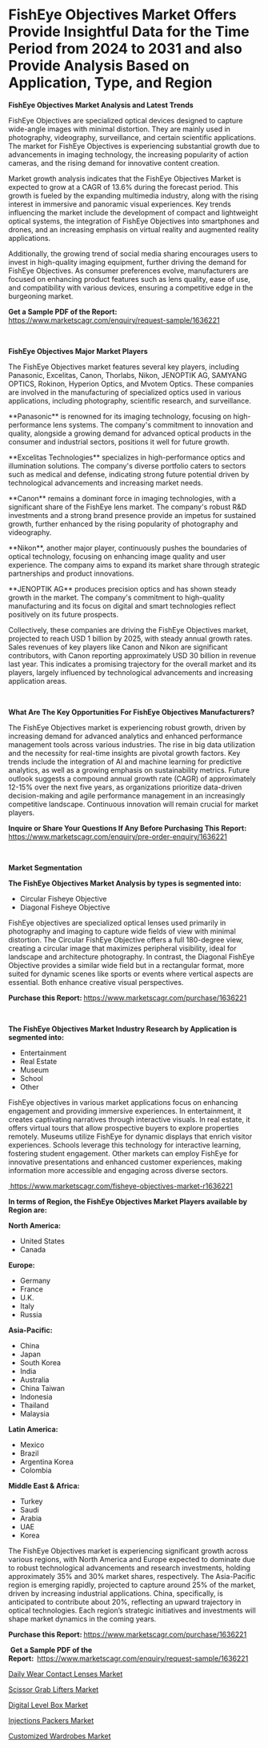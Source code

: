 <p><h1>FishEye Objectives Market Offers Provide Insightful Data for the Time Period from 2024 to 2031 and also Provide Analysis Based on Application, Type, and Region</h1></p><p><strong>FishEye Objectives Market Analysis and Latest Trends</strong></p>
<p><p>FishEye Objectives are specialized optical devices designed to capture wide-angle images with minimal distortion. They are mainly used in photography, videography, surveillance, and certain scientific applications. The market for FishEye Objectives is experiencing substantial growth due to advancements in imaging technology, the increasing popularity of action cameras, and the rising demand for innovative content creation.</p><p>Market growth analysis indicates that the FishEye Objectives Market is expected to grow at a CAGR of 13.6% during the forecast period. This growth is fueled by the expanding multimedia industry, along with the rising interest in immersive and panoramic visual experiences. Key trends influencing the market include the development of compact and lightweight optical systems, the integration of FishEye Objectives into smartphones and drones, and an increasing emphasis on virtual reality and augmented reality applications.</p><p>Additionally, the growing trend of social media sharing encourages users to invest in high-quality imaging equipment, further driving the demand for FishEye Objectives. As consumer preferences evolve, manufacturers are focused on enhancing product features such as lens quality, ease of use, and compatibility with various devices, ensuring a competitive edge in the burgeoning market.</p></p>
<p><strong>Get a Sample PDF of the Report:&nbsp;</strong> <a href="https://www.marketscagr.com/enquiry/request-sample/1636221">https://www.marketscagr.com/enquiry/request-sample/1636221</a></p>
<p>&nbsp;</p>
<p><strong>FishEye Objectives Major Market Players</strong></p>
<p><p>The FishEye Objectives market features several key players, including Panasonic, Excelitas, Canon, Thorlabs, Nikon, JENOPTIK AG, SAMYANG OPTICS, Rokinon, Hyperion Optics, and Mvotem Optics. These companies are involved in the manufacturing of specialized optics used in various applications, including photography, scientific research, and surveillance.</p><p>**Panasonic** is renowned for its imaging technology, focusing on high-performance lens systems. The company's commitment to innovation and quality, alongside a growing demand for advanced optical products in the consumer and industrial sectors, positions it well for future growth.</p><p>**Excelitas Technologies** specializes in high-performance optics and illumination solutions. The company's diverse portfolio caters to sectors such as medical and defense, indicating strong future potential driven by technological advancements and increasing market needs.</p><p>**Canon** remains a dominant force in imaging technologies, with a significant share of the FishEye lens market. The company's robust R&D investments and a strong brand presence provide an impetus for sustained growth, further enhanced by the rising popularity of photography and videography.</p><p>**Nikon**, another major player, continuously pushes the boundaries of optical technology, focusing on enhancing image quality and user experience. The company aims to expand its market share through strategic partnerships and product innovations.</p><p>**JENOPTIK AG** produces precision optics and has shown steady growth in the market. The company's commitment to high-quality manufacturing and its focus on digital and smart technologies reflect positively on its future prospects.</p><p>Collectively, these companies are driving the FishEye Objectives market, projected to reach USD 1 billion by 2025, with steady annual growth rates. Sales revenues of key players like Canon and Nikon are significant contributors, with Canon reporting approximately USD 30 billion in revenue last year. This indicates a promising trajectory for the overall market and its players, largely influenced by technological advancements and increasing application areas.</p></p>
<p>&nbsp;</p>
<p><strong>What Are The Key Opportunities For FishEye Objectives Manufacturers?</strong></p>
<p><p>The FishEye Objectives market is experiencing robust growth, driven by increasing demand for advanced analytics and enhanced performance management tools across various industries. The rise in big data utilization and the necessity for real-time insights are pivotal growth factors. Key trends include the integration of AI and machine learning for predictive analytics, as well as a growing emphasis on sustainability metrics. Future outlook suggests a compound annual growth rate (CAGR) of approximately 12-15% over the next five years, as organizations prioritize data-driven decision-making and agile performance management in an increasingly competitive landscape. Continuous innovation will remain crucial for market players.</p></p>
<p><strong>Inquire or Share Your Questions If Any Before Purchasing This Report:</strong> <a href="https://www.marketscagr.com/enquiry/pre-order-enquiry/1636221">https://www.marketscagr.com/enquiry/pre-order-enquiry/1636221</a></p>
<p>&nbsp;</p>
<p><strong>Market Segmentation</strong></p>
<p><strong>The FishEye Objectives Market Analysis by types is segmented into:</strong></p>
<p><ul><li>Circular Fisheye Objective</li><li>Diagonal Fisheye Objective</li></ul></p>
<p><p>FishEye objectives are specialized optical lenses used primarily in photography and imaging to capture wide fields of view with minimal distortion. The Circular FishEye Objective offers a full 180-degree view, creating a circular image that maximizes peripheral visibility, ideal for landscape and architecture photography. In contrast, the Diagonal FishEye Objective provides a similar wide field but in a rectangular format, more suited for dynamic scenes like sports or events where vertical aspects are essential. Both enhance creative visual perspectives.</p></p>
<p><strong>Purchase this Report:&nbsp;</strong><a href="https://www.marketscagr.com/purchase/1636221">https://www.marketscagr.com/purchase/1636221</a></p>
<p>&nbsp;</p>
<p><strong>The FishEye Objectives Market Industry Research by Application is segmented into:</strong></p>
<p><ul><li>Entertainment</li><li>Real Estate</li><li>Museum</li><li>School</li><li>Other</li></ul></p>
<p><p>FishEye objectives in various market applications focus on enhancing engagement and providing immersive experiences. In entertainment, it creates captivating narratives through interactive visuals. In real estate, it offers virtual tours that allow prospective buyers to explore properties remotely. Museums utilize FishEye for dynamic displays that enrich visitor experiences. Schools leverage this technology for interactive learning, fostering student engagement. Other markets can employ FishEye for innovative presentations and enhanced customer experiences, making information more accessible and engaging across diverse sectors.</p></p>
<p><a href="https://www.marketscagr.com/fisheye-objectives-market-r1636221">&nbsp;https://www.marketscagr.com/fisheye-objectives-market-r1636221</a></p>
<p><strong>In terms of Region, the FishEye Objectives Market Players available by Region are:</strong></p>
<p>
    <p> <strong> North America: </strong>
        <ul>
            <li>United States</li>
            <li>Canada</li>
        </ul>
        </p> 
    <p> <strong> Europe: </strong>
        <ul>
            <li>Germany</li>
            <li>France</li>
            <li>U.K.</li>
            <li>Italy</li>
            <li>Russia</li>
        </ul>
        </p> 
    <p> <strong> Asia-Pacific: </strong>
        <ul>
            <li>China</li>
            <li>Japan</li>
            <li>South Korea</li>
            <li>India</li>
            <li>Australia</li>
            <li>China Taiwan</li>
            <li>Indonesia</li>
            <li>Thailand</li>
            <li>Malaysia</li>
        </ul>
        </p> 
    <p> <strong> Latin America: </strong>
        <ul>
            <li>Mexico</li>
            <li>Brazil</li>
            <li>Argentina Korea</li>
            <li>Colombia</li>
        </ul>
        </p> 
    <p> <strong> Middle East & Africa: </strong>
        <ul>
            <li>Turkey</li>
            <li>Saudi</li>
            <li>Arabia</li>
            <li>UAE</li>
            <li>Korea</li>
        </ul>
    </p>
    </p>
<p><p>The FishEye Objectives market is experiencing significant growth across various regions, with North America and Europe expected to dominate due to robust technological advancements and research investments, holding approximately 35% and 30% market shares, respectively. The Asia-Pacific region is emerging rapidly, projected to capture around 25% of the market, driven by increasing industrial applications. China, specifically, is anticipated to contribute about 20%, reflecting an upward trajectory in optical technologies. Each region’s strategic initiatives and investments will shape market dynamics in the coming years.</p></p>
<p><strong>Purchase this Report: </strong><a href="https://www.marketscagr.com/purchase/1636221">https://www.marketscagr.com/purchase/1636221</a></p>
<p>&nbsp;<strong>Get a Sample PDF of the Report:&nbsp;&nbsp;</strong><a href="https://www.marketscagr.com/enquiry/request-sample/1636221">https://www.marketscagr.com/enquiry/request-sample/1636221</a></p>
<p><strong></strong></p>
<p><p><a href="https://issuu.com/reportprime-2/docs/daily-wear-contact-lenses-market-si_3eeb044a778f9d">Daily Wear Contact Lenses Market</a></p><p><a href="https://medium.com/@widyafarera_10297/scissor-grab-lifters-market-a-global-and-regional-analysis-focus-on-region-country-level-8833b73a9cc5?postPublishedType=repub">Scissor Grab Lifters Market</a></p><p><a href="https://www.linkedin.com/pulse/navigating-global-digital-level-box-market-from-trends-strategy-tenmc?trackingId=0IR4i9wXTemU5liyio79bA%3D%3D">Digital Level Box Market</a></p><p><a href="https://medium.com/@widyafarera_10297/injections-packers-market-share-size-trends-industry-analysis-report-by-type-by-end-use-9d1332ac1ba1">Injections Packers Market</a></p><p><a href="https://issuu.com/reportprime-2/docs/customized-wardrobes-market-size-20_665127f128d0d2">Customized Wardrobes Market</a></p></p>